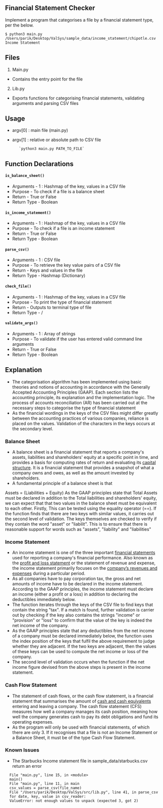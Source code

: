 ## Financial Statement Checker

Implement a program that categorises a file by a financial statement type, per the below.

    $ python3 main.py /Users/parik/Desktop/ValSys/sample_data/income_statement/chipotle.csv
    Income Statement

## Files

1.  Main.py

- Contains the entry point for the file

2.  Lib.py

- Exports functions for categorising financial statements, validating arguments and parsing CSV files

## Usage

- argv[0] : main file (main.py)
- argv[1] : relative or absolute path to CSV file

      	 `python3 main.py PATH_TO_FILE`

## Function Declarations

#### `is_balance_sheet()`

- Arguments - 1 : Hashmap of the key, values in a CSV file
- Purpose - To check if a file is a balance sheet
- Return - True or False
- Return Type - Boolean

#### `is_income_statement()`

- Arguments - 1 : Hashmap of the key, values in a CSV file
- Purpose - To check if a file is an income statement
- Return - True or False
- Return Type - Boolean

#### `parse_csv()`

- Arguments - 1 : CSV file
- Purpose - To retrieve the key value pairs of a CSV file
- Return - Keys and values in the file
- Return Type - Hashmap (Dictionary)

#### `check_file()`

- Arguments - 1 : Hashmap of the key, values in a CSV file
- Purpose - To print the type of financial statement
- Return - Outputs to terminal type of file
- Return Type - /

#### `validate_args()`

- Arguments - 1 : Array of strings
- Purpose - To validate if the user has entered valid command line arguments
- Return - True or False
- Return Type - Boolean

## Explanation

- The categorisation algorithm has been implemented using basic theories and notions of accounting in accordance with the Generally Accepted Accounting Principles (GAAP). Each section lists the accounting principle, its explanation and the implementation logic. The process of accounts reconciliation (AR) has been carried out at the necessary steps to categorise the type of financial statement
- As the financial wordings in the keys of the CSV files might differ greatly between the accounting practices of various companies, reliance is placed on the values. Validation of the characters in the keys occurs at the secondary level.

### Balance Sheet

- A balance sheet is a financial statement that reports a company's assets, liabilities and shareholders' equity at a specific point in time, and provides a basis for computing rates of return and evaluating its [capital structure](https://www.investopedia.com/terms/c/capitalstructure.asp). It is a financial statement that provides a snapshot of what a company owns and owes, as well as the amount invested by shareholders.
- A fundamental principle of a balance sheet is that

Assets = (Liabilities + Equity)
As the GAAP principles state that Total Assets must be declared in addition to the Total liabilities and shareholders' equity, we can expect that that two values in the balance sheet must be equivalent to each other. Firstly, This can be tested using the equality operator (==). If the function finds that there are two keys with similar values, it carries out the second level of validation. The keys themselves are checked to verify if they contain the word "asset" or "liabilit". This is to ensure that there is reasonable support for words such as "assets", "liability" and "liabilities"

### Income Statement

- An income statement is one of the three important [financial statements](https://www.investopedia.com/terms/f/financial-statements.asp) used for reporting a company's financial performance. Also known as the [profit and loss statement](https://www.investopedia.com/terms/p/plstatement.asp) or the statement of revenue and expense, the income statement primarily focuses on the [company’s revenues and expenses](https://www.investopedia.com/ask/answers/070915/how-do-you-calculate-company-equity.asp) during a particular period.
- As all companies have to pay corporation tax, the gross and net amounts of income have to be declared in the income statement. According to the GAAP principles, the income statement must declare an income (either a profit or a loss) in addition to declaring the deductibles immediately below.
- The function iterates through the keys of the CSV file to find keys that contain the string "tax". If a match is found, further validation is carrier out by checking if the key also contains the strings "income" or "provision" or "loss" to confirm that the value of the key is indeed the net income of the company.
- As the GAAP principles state that any deductibles from the net income of a company must be declared immediately below, the function uses the index position of the keys that fulfil the above requirement to judge whether they are adjacent. If the two keys are adjacent, then the values of these keys can be used to compute the net income or loss of the company.
- The second level of validation occurs when the function if the net income figure devised from the above steps is present in the income statement.

### Cash Flow Statement

- The statement of cash flows, or the cash flow statement, is a financial statement that summarises the amount of [cash and cash equivalents](https://www.investopedia.com/terms/c/cashandcashequivalents.asp) entering and leaving a company. The cash flow statement (CFS) measures how well a company manages its cash position, meaning how well the company generates cash to pay its debt obligations and fund its operating expenses.
- As the program will only be used with financial statements, of which there are only 3. If it recognises that a file is not an Income Statement or a Balance Sheet, it must be of the type Cash Flow Statement.

### Known Issues

- The Starbucks Income statement file in sample_data/starbucks.csv return an error

```
  File "main.py", line 15, in <module>
  main()
  File "main.py", line 11, in main
  csv_values = parse_csv(file_name)
  File "/Users/parik/Desktop/ValSys/src/lib.py", line 41, in parse_csv
  for date, key, value in csv_reader:
  ValueError: not enough values to unpack (expected 3, got 2)
```
